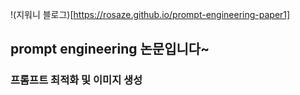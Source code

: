 !(지워니 블로그)[https://rosaze.github.io/prompt-engineering-paper1]

## prompt engineering 논문입니다~

### 프롬프트 최적화 및 이미지 생성
